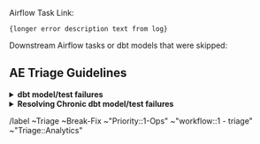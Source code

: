 <!-- Subject format should be: YYYY-MM-DD | task name | Error line from log-->
<!-- example: 2020-05-15 | dbt-non-product-models-run | Database Error in model sheetload_manual_downgrade_dotcom_tracking -->

Airflow Task Link: <!-- link to airflow log with error -->

```
{longer error description text from log}
```

Downstream Airflow tasks or dbt models that were skipped: <!-- None -->
  <!-- list any downstream tasks that were skipped because of this error -->

## AE Triage Guidelines

<details>
<summary><b>dbt model/test failures</b></summary>
Should any model/test fail, ensure all of the errors are being addressed ensure the below is completed: 

1. [ ] Check the dbt audit columns in the model to see who created the model, who last updated the model, and when.
1. [ ] If the model was created within the last month, then assign the test or run failure issue to that developer. This will allow for a 1 month warranty period on the model where the creator of the model can resolve any test or run problems. 
1. [ ] For models outside of the 1 month warranty period, check out the latest master branch and run the model locally to ensure the error is still valid. 
1. [ ] For models outside of the 1 month warranty period, check the git log for the problematic model, as well as any parent models. If there are any changes here which are obviously causing the problem, you can either: 
    1. [ ] If the problem is syntax and simple to solve (i.e. a missing comma) create an MR attached to the triage issue and correct the problem. Tag the last merger for review on the issue to confirm the change is correct and valid.
    1. [ ] If the problem is complicated or you are uncertain on how to solve it tag the CODEOWNER for the file.

</details>

<details>
<summary><b>Resolving Chronic dbt model/test failures</b></summary>
Should any model/test fail, ensure all of the errors are being addressed ensure the below is completed: 

1. [ ] Has the root cause of the failure been determined? If not, the triager should determine the root cause.
1. [ ] Is the test failure related to a row count failure AND there is no concerning problem with the table? If yes, consider using the LAG parameter in the row count test macro or use the row count test macro that leverages averages and standard deviations. If neither one of these options works, then move the test to blocked status and consider this for the new Data Observability tool.  
1. [ ] Is the dbt model/test failure related to a timeout issue? If yes, confirm that the model can build and test can run on its own by full refreshing the model in Airflow. Review the model to confirm it truly needs to have a full refresh. Note the run time in Airflow for the model to build. If the model needs to be refreshed, then move the issue to blocked status and consider this model as a candidate for DAG Flowsharding.   

</details>


/label ~Triage ~Break-Fix ~"Priority::1-Ops" ~"workflow::1 - triage" ~"Triage::Analytics" 
